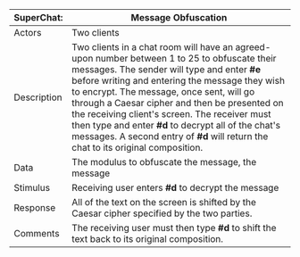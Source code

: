 | SuperChat:  | Message Obfuscation |
| ----------- | ----------- |
| Actors      | Two clients |
| Description | Two clients in a chat room will have an agreed-upon number between 1 to 25 to obfuscate their messages. The sender will type and enter **#e** before writing and entering the message they wish to encrypt. The message, once sent, will go through a Caesar cipher and then be presented on the receiving client's screen. The receiver must then type and enter **#d** to decrypt all of the chat's messages. A second entry of **#d** will return the chat to its original composition.  |
| Data        | The modulus to obfuscate the message, the message|
| Stimulus    | Receiving user enters **#d** to decrypt the message |
| Response    | All of the text on the screen is shifted by the Caesar cipher specified by the two parties. |
| Comments    | The receiving user must then type **#d** to shift the text back to its original composition.  |
